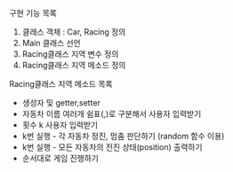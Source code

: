 구현 기능 목록
1. 클래스 객체 : Car, Racing 정의
3. Main 클래스 선언
4. Racing클래스 지역 변수 정의 
5. Racing클래스 지역 메소드 정의

Racing클래스 지역 메소드 목록
- 생성자 및 getter,setter
- 자동차 이름 여러개 쉼표(,)로 구분해서 사용자 입력받기
- 횟수 k 사용자 입력받기
- k번 실행 - 각 자동차 정진, 멈춤 판단하기 (random 함수 이용)
- k번 실행 - 모든 자동차의 전진 상태(position) 출력하기
- 순서대로 게임 진행하기
